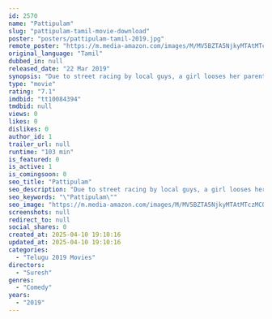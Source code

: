 ```yaml
---
id: 2570
name: "Pattipulam"
slug: "pattipulam-tamil-movie-download"
poster: "posters/pattipulam-tamil-2019.jpg"
remote_poster: "https://m.media-amazon.com/images/M/MV5BZTA5NjkyMTAtMTczMC00YzAyLWEwOTEtODEzYzM5M2I3MmQzXkEyXkFqcGc@._V1_SX300.jpg"
original_language: "Tamil"
dubbed_in: null
released_date: "22 Mar 2019"
synopsis: "Due to street racing by local guys, a girl looses her parents and she takes revenge on the street racer!"
type: "movie"
rating: "7.1"
imdbid: "tt10084394"
tmdbid: null
views: 0
likes: 0
dislikes: 0
author_id: 1
trailer_url: null
runtime: "103 min"
is_featured: 0
is_active: 1
is_comingsoon: 0
seo_title: "Pattipulam"
seo_description: "Due to street racing by local guys, a girl looses her parents and she takes revenge on the street racer!"
seo_keywords: "\"Pattipulam\""
seo_image: "https://m.media-amazon.com/images/M/MV5BZTA5NjkyMTAtMTczMC00YzAyLWEwOTEtODEzYzM5M2I3MmQzXkEyXkFqcGc@._V1_SX300.jpg"
screenshots: null
redirect_to: null
social_shares: 0
created_at: 2025-04-10 19:10:16
updated_at: 2025-04-10 19:10:16
categories:
  - "Telugu 2019 Movies"
directors:
  - "Suresh"
genres:
  - "Comedy"
years:
  - "2019"
---
```

